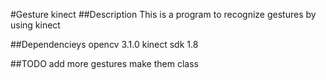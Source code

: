 #Gesture kinect
##Description
This is a program to recognize gestures  by using kinect

##Dependencieys
opencv 3.1.0
kinect sdk 1.8

##TODO
add more gestures
make them class

